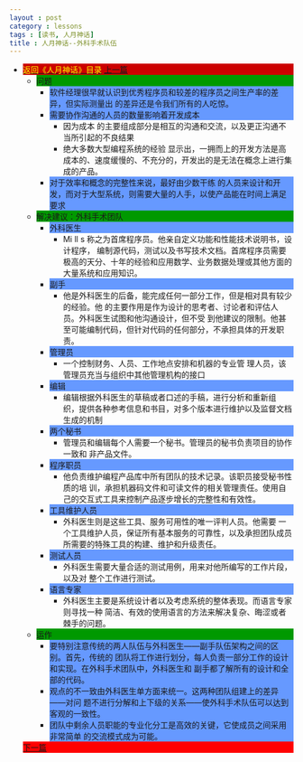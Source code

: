 ```yaml
---
layout : post
category : lessons
tags : [读书, 人月神话]
title : 人月神话--外科手术队伍
---
```


<div><ul>
	<li><div style="background-color:#cc0000;">
<a href="/lessons/2013/01/30/man-month-read00/" title="返回《人月神话》目录"><font color="#FFFF00" >返回《人月神话》目录</font></a>
<a href="/lessons/2013/01/30/man-month-read02/" title="上一篇">上一篇</a></div>
		<ul>
	<li><div style="background-color:#009900;">问题</div>
		<ul>
	<li><div style="background-color:#6699ff;">软件经理很早就认识到优秀程序员和较差的程序员之间生产率的差异，但实际测量出 的差异还是令我们所有的人吃惊。</div></li>
	<li><div style="background-color:#6699ff;">需要协作沟通的人员的数量影响着开发成本</div>
		<ul>
	<li><div>因为成本 的主要组成部分是相互的沟通和交流，以及更正沟通不当所引起的不良结果</div></li>
	<li><div>绝大多数大型编程系统的经验 显示出，一拥而上的开发方法是高成本的、速度缓慢的、不充分的，开发出的是无法在概念上进行集成的产品。</div></li></ul></li>
	<li><div style="background-color:#6699ff;">对于效率和概念的完整性来说，最好由少数干练 的人员来设计和开发，而对于大型系统，则需要大量的人手，以使产品能在时间上满足要求</div></li></ul></li>
	<li><div style="background-color:#009900;">解决建议：外科手术团队</div>
		<ul>
	<li><div style="background-color:#6699ff;">外科医生</div>
		<ul>
	<li><div>Mi ll s 称之为首席程序员。他亲自定义功能和性能技术说明书，设计程序， 编制源代码，测试以及书写技术文档。首席程序员需要极高的天分、十年的经验和应用数学、业务数据处理或其他方面的大量系统和应用知识。</div></li></ul></li>
	<li><div style="background-color:#6699ff;">副手</div>
		<ul>
	<li><div>他是外科医生的后备，能完成任何一部分工作，但是相对具有较少的经验。他 的主要作用是作为设计的思考者、讨论者和评估人员。外科医生试图和他沟通设计，但不受 到他建议的限制。他甚至可能编制代码，但针对代码的任何部分，不承担具体的开发职责。</div></li></ul></li>
	<li><div style="background-color:#6699ff;">管理员</div>
		<ul>
	<li><div>一个控制财务、人员、工作地点安排和机器的专业管 理人员，该管理员充当与组织中其他管理机构的接口</div></li></ul></li>
	<li><div style="background-color:#6699ff;">编辑</div>
		<ul>
	<li><div>编辑根据外科医生的草稿或者口述的手稿，进行分析和重新组 织，提供各种参考信息和书目，对多个版本进行维护以及监督文档生成的机制</div></li></ul></li>
	<li><div style="background-color:#6699ff;">两个秘书</div>
		<ul>
	<li><div>管理员和编辑每个人需要一个秘书。管理员的秘书负责项目的协作一致和 非产品文件。</div></li></ul></li>
	<li><div style="background-color:#6699ff;">程序职员</div>
		<ul>
	<li><div>他负责维护编程产品库中所有团队的技术记录。该职员接受秘书性质的培 训，承担机器码文件和可读文件的相关管理责任。使用自己的交互式工具来控制产品逐步增长的完整性和有效性。</div></li></ul></li>
	<li><div style="background-color:#6699ff;">工具维护人员</div>
		<ul>
	<li><div>外科医生则是这些工具、服务可用性的唯一评判人员。他需要 一个工具维护人员，保证所有基本服务的可靠性，以及承担团队成员所需要的特殊工具的构建、维护和升级责任。</div></li></ul></li>
	<li><div style="background-color:#6699ff;">测试人员</div>
		<ul>
	<li><div>外科医生需要大量合适的测试用例，用来对他所编写的工作片段，以及对 整个工作进行测试。</div></li></ul></li>
	<li><div style="background-color:#6699ff;">语言专家</div>
		<ul>
	<li><div>外科医生主要是系统设计者以及考虑系统的整体表现。而语言专家则寻找一种 简洁、有效的使用语言的方法来解决复杂、晦涩或者棘手的问题。</div></li></ul></li></ul></li>
	<li><div style="background-color:#009900;">运作</div>
		<ul>
	<li><div style="background-color:#6699ff;">要特别注意传统的两人队伍与外科医生——副手队伍架构之间的区别。首先，传统的 团队将工作进行划分，每人负责一部分工作的设计和实现。在外科手术团队中，外科医生和 副手都了解所有的设计和全部的代码。</div></li>
	<li><div style="background-color:#6699ff;">观点的不一致由外科医生单方面来统一。这两种团队组建上的差异——对问 题不进行分解和上下级的关系——使外科手术队伍可以达到客观的一致性。</div></li>
	<li><div style="background-color:#6699ff;">团队中剩余人员职能的专业化分工是高效的关键，它使成员之间采用非常简单 的交流模式成为可能。</div></li></ul></li></ul>
	<div style="background-color:#ff0000;"><a href="/lessons/2013/03/30/man-month-read04/" title="下一篇">下一篇</a></div>
</li></ul></div>
